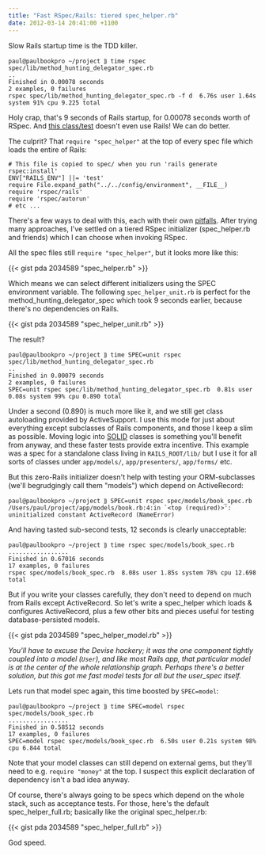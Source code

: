```yaml
---
title: "Fast RSpec/Rails: tiered spec_helper.rb"
date: 2012-03-14 20:41:00 +1100
---
```


Slow Rails startup time is the TDD killer.

    paul@paulbookpro ~/project ⸩ time rspec spec/lib/method_hunting_delegator_spec.rb
    ..
    Finished in 0.00078 seconds
    2 examples, 0 failures
    rspec spec/lib/method_hunting_delegator_spec.rb -f d  6.76s user 1.64s system 91% cpu 9.225 total

Holy crap, that's 9 seconds of Rails startup, for 0.00078 seconds worth of
RSpec. And [this class/test][1] doesn't even use Rails! We can do better.

The culprit? That `require "spec_helper"` at the top of every spec file which
loads the entire of Rails:

    # This file is copied to spec/ when you run 'rails generate rspec:install'
    ENV["RAILS_ENV"] ||= 'test'
    require File.expand_path("../../config/environment", __FILE__)
    require 'rspec/rails'
    require 'rspec/autorun'
    # etc ...

There's a few ways to deal with this, each with their own [pitfalls][2]. After
trying many approaches, I've settled on a tiered RSpec initializer
(spec_helper.rb and friends) which I can choose when invoking RSpec.

All the spec files still `require "spec_helper"`, but it looks more like this:

{{< gist pda 2034589 "spec_helper.rb" >}}

Which means we can select different initializers using the SPEC environment
variable. The following `spec_helper_unit.rb` is perfect for the
method_hunting_delegator_spec which took 9 seconds earlier, because there's no
dependencies on Rails.

{{< gist pda 2034589 "spec_helper_unit.rb" >}}

The result?

    paul@paulbookpro ~/project ⸩ time SPEC=unit rspec spec/lib/method_hunting_delegator_spec.rb
    ..
    Finished in 0.00079 seconds
    2 examples, 0 failures
    SPEC=unit rspec spec/lib/method_hunting_delegator_spec.rb  0.81s user 0.08s system 99% cpu 0.890 total

Under a second (0.890) is much more like it, and we still get class autoloading
provided by ActiveSupport. I use this mode for just about everything except
subclasses of Rails components, and those I keep a slim as possible. Moving
logic into [SOLID][3] classes is something you'll benefit from anyway, and
these faster tests provide extra incentive. This example was a spec for a
standalone class living in `RAILS_ROOT/lib/` but I use it for all sorts of
classes under `app/models/`, `app/presenters/`, `app/forms/` etc.

But this zero-Rails initializer doesn't help with testing your ORM-subclasses
(we'll begrudgingly call them "models") which depend on ActiveRecord:

    paul@paulbookpro ~/project ⸩ SPEC=unit rspec spec/models/book_spec.rb
    /Users/paul/project/app/models/book.rb:4:in `<top (required)>': uninitialized constant ActiveRecord (NameError)

And having tasted sub-second tests, 12 seconds is clearly unacceptable:

    paul@paulbookpro ~/project ⸩ time rspec spec/models/book_spec.rb
    .................
    Finished in 0.67016 seconds
    17 examples, 0 failures
    rspec spec/models/book_spec.rb  8.08s user 1.85s system 78% cpu 12.698 total

But if you write your classes carefully, they don't need to depend on much
from Rails except ActiveRecord. So let's write a spec_helper which loads &
configures ActiveRecord, plus a few other bits and pieces useful for testing
database-persisted models.

{{< gist pda 2034589 "spec_helper_model.rb" >}}

<em>You'll have to excuse the Devise hackery; it was the one component tightly
coupled into a model (`User`), and like most Rails app, that particular model
is at the center of the whole relationship graph. Perhaps there's a better
solution, but this got me fast model tests for all but the user_spec itself.</em>

Lets run that model spec again, this time boosted by `SPEC=model`:

    paul@paulbookpro ~/project ⸩ time SPEC=model rspec spec/models/book_spec.rb
    .................
    Finished in 0.58512 seconds
    17 examples, 0 failures
    SPEC=model rspec spec/models/book_spec.rb  6.50s user 0.21s system 98% cpu 6.844 total

Note that your model classes can still depend on external gems, but they'll
need to e.g. `require "money"` at the top. I suspect this explicit declaration
of dependency isn't a bad idea anyway.


Of course, there's always going to be specs which depend on the whole stack,
such as acceptance tests.  For those, here's the default spec_helper_full.rb;
basically like the original spec_helper.rb:

{{< gist pda 2034589 "spec_helper_full.rb" >}}

God speed.


[1]: http://paul.annesley.cc/2012/01/methodhuntingdelegator/
[2]: https://github.com/rspec/rspec-rails/issues/371
[3]: http://en.wikipedia.org/wiki/SOLID_(object-oriented_design)
